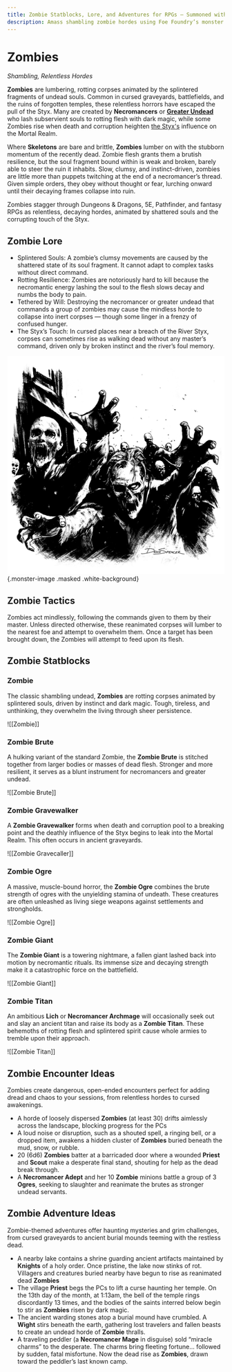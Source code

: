 ```yaml
---
title: Zombie Statblocks, Lore, and Adventures for RPGs – Summoned with Foe Foundry
description: Amass shambling zombie hordes using Foe Foundry’s monster generator. Discover complete statblocks, lore, encounters, and adventure hooks to command your fantasy RPG campaigns.
---
```


# Zombies

*Shambling, Relentless Hordes*

**Zombies** are lumbering, rotting corpses animated by the splintered fragments of undead souls. Common in cursed graveyards, battlefields, and the ruins of forgotten temples, these relentless horrors have escaped the pull of the Styx. Many are created by **Necromancers** or [**Greater Undead**](../topics/undead.md#greater-undead) who lash subservient souls to rotting flesh with dark magic, while some Zombies rise when death and corruption heighten [the Styx's](../topics/undead.md#the-river-styx) influence on the Mortal Realm.

Where **Skeletons** are bare and brittle, **Zombies** lumber on with the stubborn momentum of the recently dead. Zombie flesh grants them a brutish resilience, but the soul fragment bound within is weak and broken, barely able to steer the ruin it inhabits. Slow, clumsy, and instinct-driven, zombies are little more than puppets twitching at the end of a necromancer’s thread. Given simple orders, they obey without thought or fear, lurching onward until their decaying frames collapse into ruin.

Zombies stagger through Dungeons & Dragons, 5E, Pathfinder, and fantasy RPGs as relentless, decaying hordes, animated by shattered souls and the corrupting touch of the Styx.

## Zombie Lore

- Splintered Souls: A zombie’s clumsy movements are caused by the shattered state of its soul fragment. It cannot adapt to complex tasks without direct command.
- Rotting Resilience: Zombies are notoriously hard to kill because the necromantic energy lashing the soul to the flesh slows decay and numbs the body to pain.
- Tethered by Will: Destroying the necromancer or greater undead that commands a group of zombies may cause the mindless horde to collapse into inert corpses — though some linger in a frenzy of confused hunger.
- The Styx’s Touch: In cursed places near a breach of the River Styx, corpses can sometimes rise as walking dead without any master’s command, driven only by broken instinct and the river’s foul memory.

![A relentless horde of reanimated Zombies marches to serve their necromantic overlords](../img/zombie_horde.png){.monster-image .masked .white-background}

## Zombie Tactics

Zombies act mindlessly, following the commands given to them by their master. Unless directed otherwise, these reanimated corpses will lumber to the nearest foe and attempt to overwhelm them. Once a target has been brought down, the Zombies will attempt to feed upon its flesh.

## Zombie Statblocks

### Zombie

The classic shambling undead, **Zombies** are rotting corpses animated by splintered souls, driven by instinct and dark magic. Tough, tireless, and unthinking, they overwhelm the living through sheer persistence.

![[Zombie]]

### Zombie Brute

A hulking variant of the standard Zombie, the **Zombie Brute** is stitched together from larger bodies or masses of dead flesh. Stronger and more resilient, it serves as a blunt instrument for necromancers and greater undead.

![[Zombie Brute]]

### Zombie Gravewalker

A **Zombie Gravewalker** forms when death and corruption pool to a breaking point and the deathly influence of the Styx begins to leak into the Mortal Realm. This often occurs in ancient graveyards.

![[Zombie Gravecaller]]

### Zombie Ogre

A massive, muscle-bound horror, the **Zombie Ogre** combines the brute strength of ogres with the unyielding stamina of undeath. These creatures are often unleashed as living siege weapons against settlements and strongholds.

![[Zombie Ogre]]

### Zombie Giant

The **Zombie Giant** is a towering nightmare, a fallen giant lashed back into motion by necromantic rituals. Its immense size and decaying strength make it a catastrophic force on the battlefield.

![[Zombie Giant]]

### Zombie Titan

An ambitious **Lich** or **Necromancer Archmage** will occasionally seek out and slay an ancient titan and raise its body as a **Zombie Titan**. These behemoths of rotting flesh and splintered spirit cause whole armies to tremble upon their approach.

![[Zombie Titan]]

## Zombie Encounter Ideas

Zombies create dangerous, open-ended encounters perfect for adding dread and chaos to your sessions, from relentless hordes to cursed awakenings.

- A horde of loosely dispersed **Zombies** (at least 30) drifts aimlessly across the landscape, blocking progress for the PCs
- A loud noise or disruption, such as a shouted spell, a ringing bell, or a dropped item, awakens a hidden cluster of **Zombies** buried beneath the mud, snow, or rubble.
- 20 (6d6) **Zombies** batter at a barricaded door where a wounded **Priest** and **Scout** make a desperate final stand, shouting for help as the dead break through.
- A **Necromancer Adept** and her 10 **Zombie** minions battle a group of 3 **Ogres**, seeking to slaughter and reanimate the brutes as stronger undead servants.

## Zombie Adventure Ideas

Zombie-themed adventures offer haunting mysteries and grim challenges, from cursed graveyards to ancient burial mounds teeming with the restless dead.

- A nearby lake contains a shrine guarding ancient artifacts maintained by **Knights** of a holy order. Once pristine, the lake now stinks of rot. Villagers and creatures buried nearby have begun to rise as reanimated dead **Zombies**
- The village **Priest** begs the PCs to lift a curse haunting her temple. On the 13th day of the month, at 1:13am, the bell of the temple rings discordantly 13 times, and the bodies of the saints interred below begin to stir as **Zombies** risen by dark magic.
- The ancient warding stones atop a burial mound have crumbled. A **Wight** stirs beneath the earth, gathering lost travelers and fallen beasts to create an undead horde of **Zombie** thralls.
- A traveling peddler (a **Necromancer Mage** in disguise) sold “miracle charms” to the desperate. The charms bring fleeting fortune... followed by sudden, fatal misfortune. Now the dead rise as **Zombies**, drawn toward the peddler’s last known camp.
